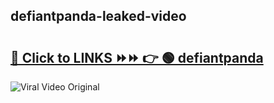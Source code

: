 
 ## defiantpanda-leaked-video 

# <h2><a href="https://clipsfans.com/defiantpanda&ref=git">🔗 Click to LINKS ⏩⏩ 👉 🟢 defiantpanda </a></h2>

<a href="https://clipsfans.com/defiantpanda&ref=git" rel="nofollow" data-target="animated-image.originalLink"><img src="https://i.ibb.co.com/xMMVF88/686577567.gif" alt="Viral Video Original" style="max-width: 100%; display: inline-block;" data-target="animated-image.originalImage"></a>
